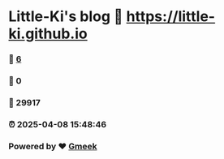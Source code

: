 # Little-Ki's blog :link: https://little-ki.github.io 
### :page_facing_up: [6](https://little-ki.github.io/tag.html) 
### :speech_balloon: 0 
### :hibiscus: 29917 
### :alarm_clock: 2025-04-08 15:48:46 
### Powered by :heart: [Gmeek](https://github.com/Meekdai/Gmeek)
